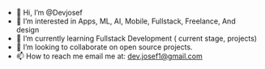 - 👋 Hi, I’m @Devjosef
- 👀 I’m interested in Apps, ML, AI, Mobile, Fullstack, Freelance, And design
- 🌱 I’m currently learning Fullstack Development ( current stage, projects)
- 💞️ I’m looking to collaborate on open source projects.
- 📫 How to reach me email me at: dev.josef1@gmail.com


